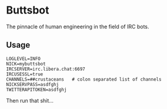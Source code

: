 # Buttsbot

The pinnacle of human engineering in the field of IRC bots.

## Usage

```env
LOGLEVEL=INFO
NICK=mybuttsbot
IRCSERVER=irc.libera.chat:6697
IRCUSESSL=true
CHANNELS=##crustaceans   # colon separated list of channels
NICKSERVPASS=asdfghj
TWITTERAPITOKEN=asdfghj
```

Then run that shit...
